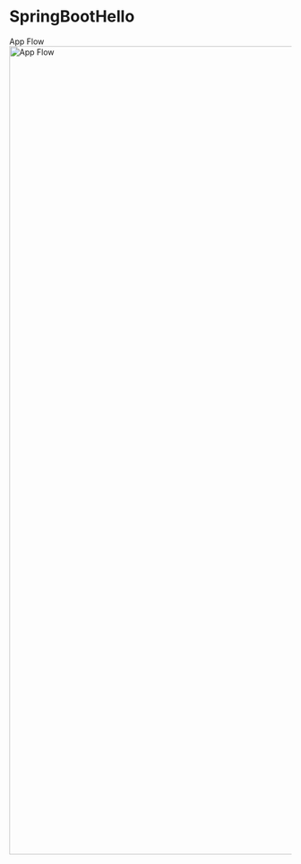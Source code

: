 # SpringBootHello

App Flow<img width="1440" alt="App Flow" src="https://user-images.githubusercontent.com/47211382/125171991-bcb18900-e1d4-11eb-9ddc-1405270065eb.png">
